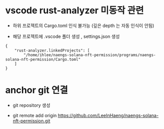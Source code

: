 vscode rust-analyzer 미동작 관련
================================

- 하위 프로젝트의 Cargo.toml 인식 불가능 (깊은 depth 는 자동 인식이 안됨)

- 해당 프로젝트에 .vscode 폴더 생성 , settings.json 생성

```
{
    "rust-analyzer.linkedProjects": [
        "/home/ihlee/naengs-solana-nft-permission/programs/naengs-solana-nft-permission/Cargo.toml"
    ]
}
```

anchor git 연결
================================
- git repository 생성

- git remote add origin https://github.com/LeeInHaeng/naengs-solana-nft-permission.git